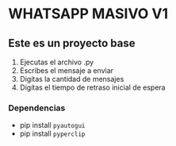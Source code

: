 # WHATSAPP MASIVO V1

## Este es un proyecto base 

1. Ejecutas el archivo .py
2. Escribes el mensaje a enviar
3. Digítas la cantidad de mensajes
4. Digítas el tiempo de retraso inicial de espera

### Dependencias

* pip install `pyautogui`
* pip install `pyperclip` 
